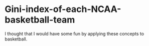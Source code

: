 # Gini-index-of-each-NCAA-basketball-team
I thought that I would have some fun by applying these concepts to basketball.
